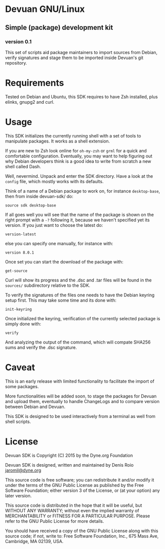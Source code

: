 # Devuan GNU/Linux

## Simple (package) development kit

### version 0.1

This set of scripts aid package maintainers to import sources from
Debian, verify signatures and stage them to be imported inside
Devuan's git repository.

# Requirements

Tested on Debian and Ubuntu, this SDK requires to have Zsh installed,
plus elinks, gnupg2 and curl.

# Usage

This SDK initializes the currently running shell with a set of tools
to manipulate packages. It works as a shell extension.

If you are new to Zsh look online for `oh-my-zsh` or `grml` for a
quick and comfortable configuration. Eventually, you may want to help
figuring out why Debian developers think is a good idea to write from
scratch a new shell called Dash.

Well, nevermind. Unpack and enter the SDK directory. Have a look at
the `config` file, which mostly works with its defaults.

Think of a name of a Debian package to work on, for instance
`desktop-base`, then from inside devuan-sdk/ do:

```
source sdk desktop-base
```

If all goes well you will see that the name of the package is shown on
the right prompt with a `-?` following it, because we haven't
specified yet its version. If you just want to choose the latest do:

```
version-latest
```

else you can specify one manually, for instance with:

```
version 8.0.1
```

Once set you can start the download of the package with:

```
get-source
```

Curl will show its progress and the .dsc and .tar files will be found
in the `sources/` subdirectory relative to the SDK.

To verify the signatures of the files one needs to have the Debian
keyring setup first. This may take some time and its done with:

```
init-keyring
```

Once initialized the keyring, verification of the currently selected package is simply done with:

```
verify
```

And analyzing the output of the command, which will compate SHA256
sums and verify the .dsc signature.

# Caveat

This is an early release with limited functionality to facilitate the
import of some packages.

More functionalities will be added soon, to stage the packages for
Devuan and upload them, eventually to handle ChangeLogs and to compare
version between Debian and Devuan.

This SDK is designed to be used interactively from a terminal as well
from shell scripts.

# License

Devuan SDK is Copyright (C) 2015 by the Dyne.org Foundation

Devuan SDK is designed, written and maintained by Denis Roio <jaromil@dyne.org>
 
This source code is free software; you can redistribute it and/or
modify it under the terms of the GNU Public License as published by
the Free Software Foundation; either version 3 of the License, or (at
your option) any later version.

This source code is distributed in the hope that it will be useful,
but WITHOUT ANY WARRANTY; without even the implied warranty of
MERCHANTABILITY or FITNESS FOR A PARTICULAR PURPOSE.  Please refer to
the GNU Public License for more details.

You should have received a copy of the GNU Public License along with
this source code; if not, write to: Free Software Foundation, Inc.,
675 Mass Ave, Cambridge, MA 02139, USA.

